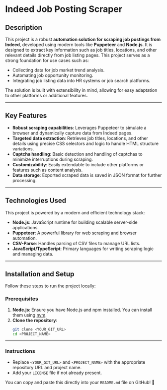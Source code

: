 # Indeed Job Posting Scraper

## Description

This project is a robust **automation solution for scraping job postings from Indeed**, developed using modern tools like **Puppeteer** and **Node.js**. It is designed to extract key information such as job titles, locations, and other relevant details directly from job listing pages. This project serves as a strong foundation for use cases such as:

- Collecting data for job market trend analysis.
- Automating job opportunity monitoring.
- Integrating job listing data into HR systems or job search platforms.

The solution is built with extensibility in mind, allowing for easy adaptation to other platforms or additional features.

---

## Key Features

- **Robust scraping capabilities**: Leverages Puppeteer to simulate a browser and dynamically capture data from Indeed pages.
- **Targeted data extraction**: Retrieves job titles, locations, and other details using precise CSS selectors and logic to handle HTML structure variations.
- **Captcha handling**: Basic detection and handling of captchas to minimize interruptions during scraping.
- **Customizability**: Easily extendable to include other platforms or features such as content analysis.
- **Data storage**: Exported scraped data is saved in JSON format for further processing.

---

## Technologies Used

This project is powered by a modern and efficient technology stack:

- **Node.js**: JavaScript runtime for building scalable server-side applications.
- **Puppeteer**: A powerful library for web scraping and browser automation.
- **CSV-Parse**: Handles parsing of CSV files to manage URL lists.
- **JavaScript/TypeScript**: Primary languages for writing scraping logic and managing data.

---

## Installation and Setup

Follow these steps to run the project locally:

### Prerequisites

1. **Node.js**: Ensure you have Node.js and npm installed. You can install them using [nvm](https://github.com/nvm-sh/nvm#installing-and-updating).
2. **Clone the repository**:
   ```bash
   git clone <YOUR_GIT_URL>
   cd <PROJECT_NAME>


---
### Instructions
- Replace `<YOUR_GIT_URL>` and `<PROJECT_NAME>` with the appropriate repository URL and project name.
- Add your `LICENSE` file if not already present.

You can copy and paste this directly into your `README.md` file on GitHub! 🚀

